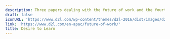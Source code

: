 ```yaml
---
description: Three papers dealing with the future of work and the fourth industrial revolution
draft: false
iconURL: 'https://www.d2l.com/wp-content/themes/d2l-2016/dist/images/d2l-logo-full-2x.png'
link: 'https://www.d2l.com/en-apac/future-of-work/'
title: Desire to Learn
---
```

